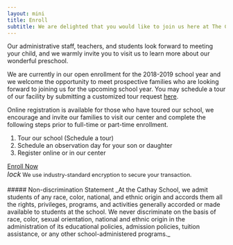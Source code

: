 ```yaml
---
layout: mini 
title: Enroll
subtitle: We are delighted that you would like to join us here at The Cathay School!
---
```


Our administrative staff, teachers, and students look forward to meeting your child, and we warmly invite you to visit us to learn more about our wonderful preschool.

We are currently in our open enrollment for the 2018-2019 school year and we welcome the opportunity to meet prospective families who are looking forward to joining us for the upcoming school year. You may schedule a tour of our facility by submitting a customized tour request [here](/tour).

Online registration is available for those who have toured our school, we encourage and invite our families to visit our center and complete the following steps prior to full-time or part-time enrollment.

1.	Tour our school (Schedule a tour)
2.	Schedule an observation day for your son or daughter
3.	Register online or in our center

<div class="text-center">
    <a class="btn btn-lg btn-primary" href="http://shop.cathayfutureus.com/product/early-education-tutitions/">Enroll Now</a>
    <br />
    <span class="hint" style="font-size: .8rem"><i class="material-icons" style="font-size: 1rem; vertical-align: center;">lock</i> We use industry-standard encryption to secure your transaction.</span>
</div>

<br />
##### Non-discrimination Statement
_At the Cathay School, we admit students of any race, color, national, and ethnic origin and accords them all the rights, privileges, programs, and activities generally accorded or made available to students at the school. We never discriminate on the basis of race, color, sexual orientation, national and ethnic origin in the administration of its educational policies, admission policies, tuition assistance, or any other school-administered programs._
